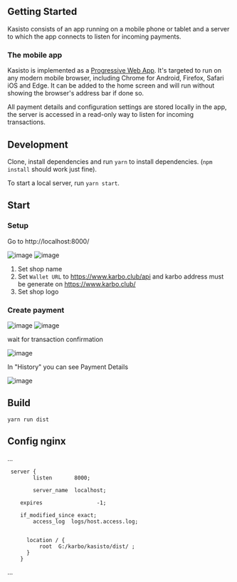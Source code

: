 

## Getting Started

Kasisto consists of an app running on a mobile phone or tablet and a server to which the app connects to listen for incoming payments.

### The mobile app

Kasisto is implemented as a [Progressive Web App](https://en.wikipedia.org/wiki/Progressive_web_app). It's targeted to run on any modern mobile browser, including Chrome for Android, Firefox, Safari iOS and Edge. It can be added to the home screen and will run without showing the browser's address bar if done so.

All payment details and configuration settings are stored locally in the app, the server is accessed in a read-only way to listen for incoming transactions.




## Development

Clone, install dependencies and run `yarn` to install dependencies. (`npm install` should work just fine).

To start a local server, run `yarn start`.


## Start

### Setup
Go to 
http://localhost:8000/

![image](https://user-images.githubusercontent.com/3770296/45736182-ded85780-bbf2-11e8-80c8-06bd8237cf8f.png)
![image](https://user-images.githubusercontent.com/3770296/45643999-23fe6b80-bac5-11e8-9c52-103f9312c27c.png)

1) Set shop name
2) Set `Wallet URL` to https://www.karbo.club/api and karbo address must be generate on  https://www.karbo.club/
3) Set shop logo

### Create payment
![image](https://user-images.githubusercontent.com/3770296/45738466-2e218680-bbf9-11e8-8907-c85c55d57ae1.png)
![image](https://user-images.githubusercontent.com/3770296/45738635-b30ca000-bbf9-11e8-8fbf-bc2b56eb7170.png)

wait for transaction confirmation

![image](https://user-images.githubusercontent.com/3770296/45740862-de45be00-bbfe-11e8-944e-3836c7745ef1.png)

In "History" you can see Payment Details

![image](https://user-images.githubusercontent.com/3770296/45741301-e6eac400-bbff-11e8-9d16-594a46fa57bf.png)


## Build
`yarn run dist`

## Config nginx
...
```
 server {
        listen       8000; 
	
        server_name  localhost;
  
	expires                 -1;

	if_modified_since exact;
        access_log  logs/host.access.log;
         

      location / {
          root  G:/karbo/kasisto/dist/ ;
      }
    }
```
...
